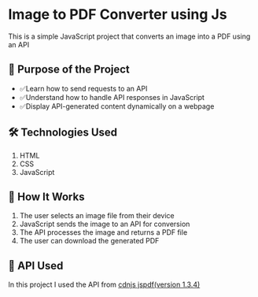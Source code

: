 <h1>Image to PDF Converter using Js</h1>
<p>This is a simple JavaScript project that converts an image into a PDF using an API</p>

<h2>📌 Purpose of the Project</h2>
<ul>
  <li>✅Learn how to send requests to an API</li>
  <li>✅Understand how to handle API responses in JavaScript</li>
  <li>✅Display API-generated content dynamically on a webpage</li>
</ul>


<h2>🛠 Technologies Used</h2>
<ol>
  <li>HTML</li>
  <li>CSS</li>
  <li>JavaScript</li>
</ol>

<h2>🚀 How It Works</h2>
<ol>
  <li>The user selects an image file from their device</li>
  <li>JavaScript sends the image to an API for conversion</li>
  <li>The API processes the image and returns a PDF file</li>
  <li>The user can download the generated PDF</li>
</ol>

<h2>🔗 API Used</h2>
<p>In this project I used the API from <a href="https://cdnjs.com/libraries/jspdf/1.3.4">cdnjs jspdf(version 1.3.4)</a></p>
